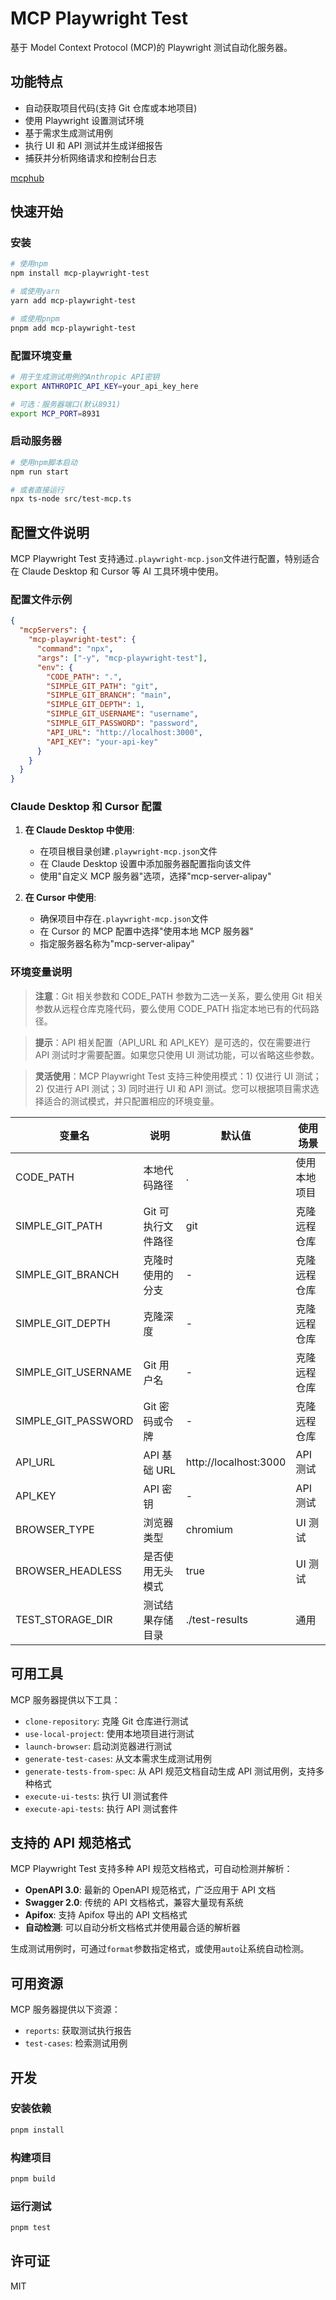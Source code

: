 # MCP Playwright Test

基于 Model Context Protocol (MCP)的 Playwright 测试自动化服务器。

## 功能特点

- 自动获取项目代码(支持 Git 仓库或本地项目)
- 使用 Playwright 设置测试环境
- 基于需求生成测试用例
- 执行 UI 和 API 测试并生成详细报告
- 捕获并分析网络请求和控制台日志

[mcphub](https://mcphub.com/mcp-servers/w1561778301/mcp-playwright-test)

## 快速开始

### 安装

```bash
# 使用npm
npm install mcp-playwright-test

# 或使用yarn
yarn add mcp-playwright-test

# 或使用pnpm
pnpm add mcp-playwright-test
```

### 配置环境变量

```bash
# 用于生成测试用例的Anthropic API密钥
export ANTHROPIC_API_KEY=your_api_key_here

# 可选：服务器端口(默认8931)
export MCP_PORT=8931
```

### 启动服务器

```bash
# 使用npm脚本启动
npm run start

# 或者直接运行
npx ts-node src/test-mcp.ts
```

## 配置文件说明

MCP Playwright Test 支持通过`.playwright-mcp.json`文件进行配置，特别适合在 Claude Desktop 和 Cursor 等 AI 工具环境中使用。

### 配置文件示例

```json
{
  "mcpServers": {
    "mcp-playwright-test": {
      "command": "npx",
      "args": ["-y", "mcp-playwright-test"],
      "env": {
        "CODE_PATH": ".",
        "SIMPLE_GIT_PATH": "git",
        "SIMPLE_GIT_BRANCH": "main",
        "SIMPLE_GIT_DEPTH": 1,
        "SIMPLE_GIT_USERNAME": "username",
        "SIMPLE_GIT_PASSWORD": "password",
        "API_URL": "http://localhost:3000",
        "API_KEY": "your-api-key"
      }
    }
  }
}
```

### Claude Desktop 和 Cursor 配置

1. **在 Claude Desktop 中使用**:

   - 在项目根目录创建`.playwright-mcp.json`文件
   - 在 Claude Desktop 设置中添加服务器配置指向该文件
   - 使用"自定义 MCP 服务器"选项，选择"mcp-server-alipay"

2. **在 Cursor 中使用**:
   - 确保项目中存在`.playwright-mcp.json`文件
   - 在 Cursor 的 MCP 配置中选择"使用本地 MCP 服务器"
   - 指定服务器名称为"mcp-server-alipay"

### 环境变量说明

> **注意**：Git 相关参数和 CODE_PATH 参数为二选一关系，要么使用 Git 相关参数从远程仓库克隆代码，要么使用 CODE_PATH 指定本地已有的代码路径。

> **提示**：API 相关配置（API_URL 和 API_KEY）是可选的，仅在需要进行 API 测试时才需要配置。如果您只使用 UI 测试功能，可以省略这些参数。

> **灵活使用**：MCP Playwright Test 支持三种使用模式：1) 仅进行 UI 测试；2) 仅进行 API 测试；3) 同时进行 UI 和 API 测试。您可以根据项目需求选择适合的测试模式，并只配置相应的环境变量。

| 变量名              | 说明               | 默认值                | 使用场景     |
| ------------------- | ------------------ | --------------------- | ------------ |
| CODE_PATH           | 本地代码路径       | .                     | 使用本地项目 |
| SIMPLE_GIT_PATH     | Git 可执行文件路径 | git                   | 克隆远程仓库 |
| SIMPLE_GIT_BRANCH   | 克隆时使用的分支   | -                     | 克隆远程仓库 |
| SIMPLE_GIT_DEPTH    | 克隆深度           | -                     | 克隆远程仓库 |
| SIMPLE_GIT_USERNAME | Git 用户名         | -                     | 克隆远程仓库 |
| SIMPLE_GIT_PASSWORD | Git 密码或令牌     | -                     | 克隆远程仓库 |
| API_URL             | API 基础 URL       | http://localhost:3000 | API 测试     |
| API_KEY             | API 密钥           | -                     | API 测试     |
| BROWSER_TYPE        | 浏览器类型         | chromium              | UI 测试      |
| BROWSER_HEADLESS    | 是否使用无头模式   | true                  | UI 测试      |
| TEST_STORAGE_DIR    | 测试结果存储目录   | ./test-results        | 通用         |

## 可用工具

MCP 服务器提供以下工具：

- `clone-repository`: 克隆 Git 仓库进行测试
- `use-local-project`: 使用本地项目进行测试
- `launch-browser`: 启动浏览器进行测试
- `generate-test-cases`: 从文本需求生成测试用例
- `generate-tests-from-spec`: 从 API 规范文档自动生成 API 测试用例，支持多种格式
- `execute-ui-tests`: 执行 UI 测试套件
- `execute-api-tests`: 执行 API 测试套件

## 支持的 API 规范格式

MCP Playwright Test 支持多种 API 规范文档格式，可自动检测并解析：

- **OpenAPI 3.0**: 最新的 OpenAPI 规范格式，广泛应用于 API 文档
- **Swagger 2.0**: 传统的 API 文档格式，兼容大量现有系统
- **Apifox**: 支持 Apifox 导出的 API 文档格式
- **自动检测**: 可以自动分析文档格式并使用最合适的解析器

生成测试用例时，可通过`format`参数指定格式，或使用`auto`让系统自动检测。

## 可用资源

MCP 服务器提供以下资源：

- `reports`: 获取测试执行报告
- `test-cases`: 检索测试用例

## 开发

### 安装依赖

```bash
pnpm install
```

### 构建项目

```bash
pnpm build
```

### 运行测试

```bash
pnpm test
```

## 许可证

MIT
